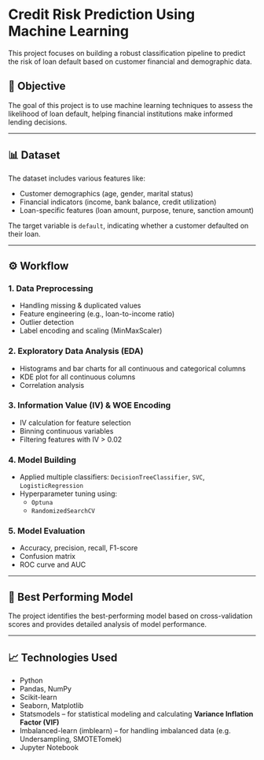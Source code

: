 # Credit Risk Prediction Using Machine Learning

This project focuses on building a robust classification pipeline to predict the risk of loan default based on customer financial and demographic data.

## 📌 Objective

The goal of this project is to use machine learning techniques to assess the likelihood of loan default, helping financial institutions make informed lending decisions.

---

## 📊 Dataset

The dataset includes various features like:

- Customer demographics (age, gender, marital status)
- Financial indicators (income, bank balance, credit utilization)
- Loan-specific features (loan amount, purpose, tenure, sanction amount)

The target variable is `default`, indicating whether a customer defaulted on their loan.

---

## ⚙️ Workflow

### 1. **Data Preprocessing**
- Handling missing & duplicated values
- Feature engineering (e.g., loan-to-income ratio)
- Outlier detection
- Label encoding and scaling (MinMaxScaler)

### 2. **Exploratory Data Analysis (EDA)**
- Histograms and bar charts for all continuous and categorical columns
- KDE plot for all continuous columns
- Correlation analysis

### 3. **Information Value (IV) & WOE Encoding**
- IV calculation for feature selection
- Binning continuous variables
- Filtering features with IV > 0.02

### 4. **Model Building**
- Applied multiple classifiers: `DecisionTreeClassifier`, `SVC`, `LogisticRegression`
- Hyperparameter tuning using:
  - `Optuna`
  - `RandomizedSearchCV`

### 5. **Model Evaluation**
- Accuracy, precision, recall, F1-score
- Confusion matrix
- ROC curve and AUC

---

## 🧠 Best Performing Model

The project identifies the best-performing model based on cross-validation scores and provides detailed analysis of model performance.

---

## 📈 Technologies Used

- Python
- Pandas, NumPy
- Scikit-learn
- Seaborn, Matplotlib
- Statsmodels – for statistical modeling and calculating **Variance Inflation Factor (VIF)**
- Imbalanced-learn (imblearn) – for handling imbalanced data (e.g. Undersampling, SMOTETomek)
- Jupyter Notebook
